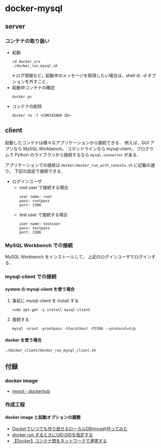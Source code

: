 # docker-mysql

## server
### コンテナの取り扱い
- 起動
  ```
  cd docker_srv
  ./docker_run_mysql.sh
  ```
  ※ ログ情報など，起動中のメッセージを取得したい場合は，shell の -d オプションを外すこと．
- 起動中コンテナの確認
  ```
  docker ps
  ```
- コンテナの削除
  ```
  docker rm -f <CONTAINER ID>
  ```

## client
起動したコンテナは様々なアプリケーションから接続できる．
例えば，GUI アプリなら MySQL Workbench，
コマンドラインなら mysql-client，
プログラムで Python のライブラリから接続するなら `mysql.connector` がある．

アプリケーションでの接続は `docker/docker_run_with_console.sh` に記載の通り，
下記の設定で接続できる．

- ログインユーザ
  - root user で接続する場合
    ```
    user name: root
    pass: rootpass
    port: 3306
    ```
  - test user で接続する場合
    ```
    user name: testuser
    pass: testpass
    port: 3306
    ```

### MySQL Workbench での接続
MySQL Workbench をインストールして，
上記のログインユーザでログインする．

### mysql-client での接続
#### system の mysql-client を使う場合
1. 事前に mysql-client を install する
   ```
   sudo apt-get -y install mysql-client
   ```
2. 接続する
   ```
   mysql -uroot -prootpass -hlocalhost -P3306 --protocol=tcp
   ```

#### docker を使う場合
```
./docker_client/docker_run_mysql_client.sh
```




## 付録
### docker image
- [mysql - dockerhub](https://hub.docker.com/_/mysql)
### 作成工程
#### docker image と起動オプションの調整
- [Dockerでいつでも作り直せるローカルDB(mysql)作ってみた]()
- [docker run するときにUID,GIDを指定する](https://qiita.com/manabuishiirb/items/83d675afbf6b4eea90e4)
- [【Docker】コンテナ間をネットワークで連携する](https://pointsandlines.jp/server-infra/docker/container-network-link)

